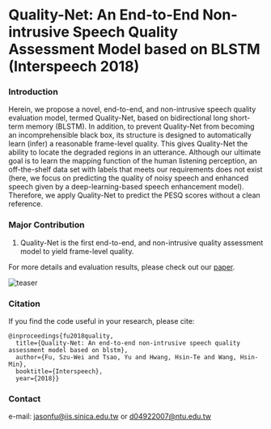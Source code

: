 # Quality-Net: An End-to-End Non-intrusive Speech Quality Assessment Model based on BLSTM (Interspeech 2018)


### Introduction
Herein, we propose a novel, end-to-end, and non-intrusive speech quality evaluation model, termed Quality-Net, based on bidirectional long short-term memory (BLSTM). In addition, to prevent Quality-Net from becoming an incomprehensible black box, its structure is designed to automatically learn (infer) a reasonable frame-level quality. This gives Quality-Net the ability to locate the degraded regions in an utterance. Although our ultimate goal is to learn the mapping function of the human listening perception, an off-the-shelf data set with labels that meets our requirements does not exist (here, we focus on predicting the quality of noisy speech and enhanced speech given by a deep-learning-based speech enhancement model). Therefore, we apply Quality-Net to predict the PESQ scores without a clean reference.


### Major Contribution
1) Quality-Net is the first end-to-end, and non-intrusive quality
assessment model to yield frame-level quality.


For more details and evaluation results, please check out our  [paper](https://arxiv.org/ftp/arxiv/papers/1808/1808.05344.pdf).

![teaser](https://github.com/JasonSWFu/Quality-Net/blob/master/images/Quality_Net.png)



### Citation

If you find the code useful in your research, please cite:
    
    @inproceedings{fu2018quality,
      title={Quality-Net: An end-to-end non-intrusive speech quality assessment model based on blstm},
      author={Fu, Szu-Wei and Tsao, Yu and Hwang, Hsin-Te and Wang, Hsin-Min},
      booktitle={Interspeech},
      year={2018}}
    
### Contact

e-mail: jasonfu@iis.sinica.edu.tw or d04922007@ntu.edu.tw

